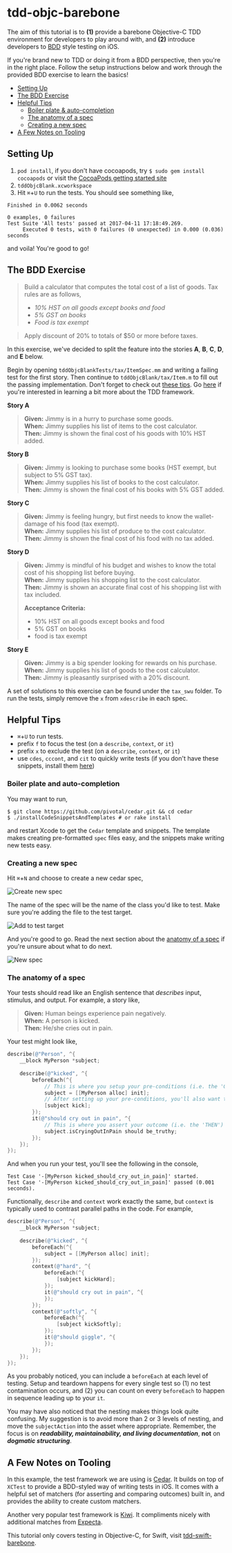 # tdd-objc-barebone

The aim of this tutorial is to **(1)** provide a barebone Objective-C TDD environment for developers to play around with, and **(2)** introduce developers to [BDD](https://en.wikipedia.org/wiki/Behavior-driven_development) style testing on iOS.

If you're brand new to TDD or doing it from a BDD perspective, then you're in the right place.  Follow the setup instructions below and work through the provided BDD exercise to learn the basics!

- [Setting Up](#setting-up)
- [The BDD Exercise](#the-bdd-exercise)
- [Helpful Tips](#helpful-tips)
    - [Boiler plate & auto-completion](#boiler-plate-and-auto-completion)
    - [The anatomy of a spec](#the-anatomy-of-a-spec)
    - [Creating a new spec](#creating-a-new-spec)
- [A Few Notes on Tooling](#a-few-notes-on-tooling)

## Setting Up

1. `pod install`, if you don't have cocoapods, try `$ sudo gem install cocoapods` or visit the [CocoaPods getting started site](https://guides.cocoapods.org/using/getting-started.html)
2. `tddObjcBlank.xcworkspace`
3. Hit `⌘`+`U` to run the tests.  You should see something like,
```
Finished in 0.0062 seconds

0 examples, 0 failures
Test Suite 'All tests' passed at 2017-04-11 17:18:49.269.
     Executed 0 tests, with 0 failures (0 unexpected) in 0.000 (0.036) seconds
```

and voila!  You're good to go!


## The BDD Exercise

> Build a calculator that computes the total cost of a list of goods.  Tax rules are as follows,
>   * _10% HST on all goods except books and food_
>   * _5% GST on books_
>   * _Food is tax exempt_

> Apply discount of 20% to totals of $50 or more before taxes.

In this exercise, we've decided to split the feature into the stories **A**, **B**, **C**, **D**, and **E** below.

Begin by opening `tddObjcBlankTests/tax/ItemSpec.mm` and writing a failing test for the first story.  Then continue to `tddObjcBlank/tax/Item.m` to fill out the passing implementation.  Don't forget to check out [these tips](#helpful-tips).  Go [here](#a-few-notes-on-tooling) if you're interested in learning a bit more about the TDD framework.

**Story A**

> **Given:**  Jimmy is in a hurry to purchase some goods.  
> **When:**  Jimmy supplies his list of items to the cost calculator.  
> **Then:**  Jimmy is shown the final cost of his goods with 10% HST added.  

**Story B**

> **Given:**  Jimmy is looking to purchase some books (HST exempt, but subject to 5% GST tax).  
> **When:**  Jimmy supplies his list of books to the cost calculator.  
> **Then:**  Jimmy is shown the final cost of his books with 5% GST added.  

**Story C**

> **Given:**  Jimmy is feeling hungry, but first needs to know the wallet-damage of his food (tax exempt).  
> **When:**  Jimmy supplies his list of produce to the cost calculator.  
> **Then:**  Jimmy is shown the final cost of his food with no tax added.  

**Story D**

> **Given:**  Jimmy is mindful of his budget and wishes to know the total cost of his shopping list before buying.  
> **When:**  Jimmy supplies his shopping list to the cost calculator.  
> **Then:**  Jimmy is shown an accurate final cost of his shopping list with tax included.  
>  
> **Acceptance Criteria:**  
> - 10% HST on all goods except books and food  
> - 5% GST on books  
> - food is tax exempt  

**Story E**

> **Given:**  Jimmy is a big spender looking for rewards on his purchase.  
> **When:**  Jimmy supplies his list of goods to the cost calculator.  
> **Then:**  Jimmy is pleasantly surprised with a 20% discount.  

A set of solutions to this exercise can be found under the `tax_swu` folder.  To run the tests, simply remove the `x` from `xdescribe` in each spec.

## Helpful Tips

- `⌘`+`U` to run tests.
- prefix `f` to focus the test (on a `describe`, `context`, or `it`)
- prefix `x` to exclude the test (on a `describe`, `context`, or `it`)
- use `cdes`, `cccont`, and `cit` to quickly write tests (if you don't have these snippets, install them [here](#boiler-plate-and-auto-completion))

### Boiler plate and auto-completion

You may want to run,

```
$ git clone https://github.com/pivotal/cedar.git && cd cedar
$ ./installCodeSnippetsAndTemplates # or rake install
```
and restart Xcode to get the `Cedar` template and snippets.  The template makes creating pre-formatted `spec` files easy, and the snippets make writing new tests easy.

### Creating a new spec

Hit `⌘`+`N` and choose to create a new cedar spec,

![Create new spec](readme-resources/new_cedar_spec.png)

The name of the spec will be the name of the class you'd like to test.  Make sure you're adding the file to the test target.

![Add to test target](readme-resources/test_target.png)

And you're good to go.  Read the next section about the [anatomy of a spec](#anatomy-of-a-spec) if you're unsure about what to do next.

![New spec](readme-resources/new_spec.png)

### The anatomy of a spec

Your tests should read like an English sentence that _describes_ input, stimulus, and output.  For example, a story like,

> **Given:**  Human beings experience pain negatively.  
> **When:**  A person is kicked.  
> **Then:**  He/she cries out in pain.  

Your test might look like,

```objective-c
describe(@"Person", ^{
    __block MyPerson *subject;
    
    describe(@"kicked", ^{
        beforeEach(^{
            // This is where you setup your pre-conditions (i.e. the 'GIVEN' items)
            subject = [[MyPerson alloc] init];
            // After setting up your pre-conditions, you'll also want to 'kick-off' your test (i.e. the 'WHEN' items).
            [subject kick];
        });
        it(@"should cry out in pain", ^{
            // This is where you assert your outcome (i.e. the 'THEN')
            subject.isCryingOutInPain should be_truthy;
        });
    });
});
```

And when you run your test, you'll see the following in the console,

```
Test Case '-[MyPerson kicked_should_cry_out_in_pain]' started.
Test Case '-[MyPerson kicked_should_cry_out_in_pain]' passed (0.001 seconds).
```

Functionally, `describe` and `context` work exactly the same, but `context` is typically used to contrast parallel paths in the code.  For example,

```objective-c
describe(@"Person", ^{
    __block MyPerson *subject;
    
    describe(@"kicked", ^{
        beforeEach(^{
            subject = [[MyPerson alloc] init];
        });
        context(@"hard", ^{
            beforeEach(^{
                [subject kickHard];
            });
            it(@"should cry out in pain", ^{
            });
        });
        context(@"softly", ^{
            beforeEach(^{
                [subject kickSoftly];
            });
            it(@"should giggle", ^{
            });
        });
    });
});
```

As you probably noticed, you can include a `beforeEach` at each level of testing.  Setup and teardown happens for every single test so (1) no test contamination occurs, and (2) you can count on every `beforeEach` to happen in sequence leading up to your `it`.

You may have also noticed that the nesting makes things look quite confusing.  My suggestion is to avoid more than 2 or 3 levels of nesting, and move the `subjectAction` into the asset where appropriate.  Remember, the focus is on _**readability, maintainability, and living documentation**_, **not** on _**dogmatic structuring**_.

## A Few Notes on Tooling

In this example, the test framework we are using is [Cedar](https://github.com/pivotal/cedar).  It builds on top of `XCTest` to provide a BDD-styled way of writing tests in iOS.  It comes with a helpful set of matchers (for asserting and comparing outcomes) built in, and provides the ability to create custom matchers.

Another very popular test framework is [Kiwi](https://github.com/kiwi-bdd/Kiwi).  It compliments nicely with additional matches from [Expecta](https://github.com/specta/expecta).

This tutorial only covers testing in Objective-C, for Swift, visit [tdd-swift-barebone](https://github.com/connected-swu/tdd-swift-barebone).

